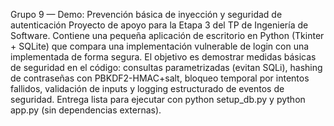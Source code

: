 Grupo 9 — Demo: Prevención básica de inyección y seguridad de autenticación
Proyecto de apoyo para la Etapa 3 del TP de Ingeniería de Software. Contiene una pequeña aplicación de escritorio en Python (Tkinter + SQLite) que compara una implementación vulnerable de login con una implementada de forma segura.
El objetivo es demostrar medidas básicas de seguridad en el código: consultas parametrizadas (evitan SQLi), hashing de contraseñas con PBKDF2-HMAC+salt, bloqueo temporal por intentos fallidos, validación de inputs y logging estructurado de eventos de seguridad.
Entrega lista para ejecutar con python setup_db.py y python app.py (sin dependencias externas).
